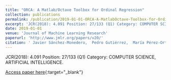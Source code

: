 ```yaml
---
title: "ORCA: A Matlab/Octave Toolbox for Ordinal Regression"
collection: publications
permalink: /publication/2019-01-01-ORCA-A-MatlabOctave-Toolbox-for-Ordinal-Regression
excerpt: 'JCR(2018): 4.091 Position: 27/133 (Q1) Category: COMPUTER SCIENCE, ARTIFICIAL INTELLIGENCE.'
date: 2019-01-01
venue: 'Journal of Machine Learning Research'
paperurl: 'http://www.jmlr.org/papers/v20/'
citation: ' Javier Sánchez-Monedero,  Pedro Gutiérrez,  María Pérez-Ortiz, &quot;ORCA: A Matlab/Octave Toolbox for Ordinal Regression.&quot; Journal of Machine Learning Research, 2019.'
---
```

JCR(2018): 4.091 Position: 27/133 (Q1) Category: COMPUTER SCIENCE, ARTIFICIAL INTELLIGENCE.

[Access paper here](http://www.jmlr.org/papers/v20/){:target="_blank"}
